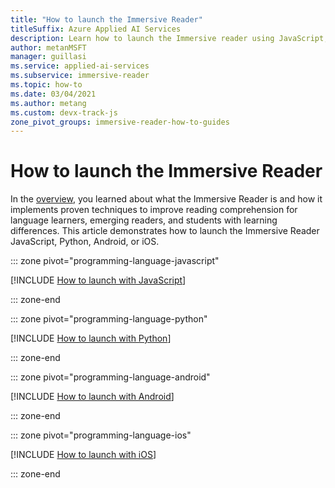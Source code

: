 ```yaml
---
title: "How to launch the Immersive Reader"
titleSuffix: Azure Applied AI Services
description: Learn how to launch the Immersive reader using JavaScript, Python, Android, or iOS. Immersive Reader uses proven techniques to improve reading comprehension for language learners, emerging readers, and students with learning differences.
author: metanMSFT
manager: guillasi
ms.service: applied-ai-services
ms.subservice: immersive-reader
ms.topic: how-to
ms.date: 03/04/2021
ms.author: metang
ms.custom: devx-track-js
zone_pivot_groups: immersive-reader-how-to-guides
---
```


# How to launch the Immersive Reader

In the [overview](./overview.md), you learned about what the Immersive Reader is and how it implements proven techniques to improve reading comprehension for language learners, emerging readers, and students with learning differences. This article demonstrates how to launch the Immersive Reader JavaScript, Python, Android, or iOS. 

::: zone pivot="programming-language-javascript"

[!INCLUDE [How to launch with JavaScript](includes/how-to/how-to-launch-immersive-reader-nodejs.md)]

::: zone-end

::: zone pivot="programming-language-python"

[!INCLUDE [How to launch with Python](includes/how-to/how-to-launch-immersive-reader-python.md)]

::: zone-end

::: zone pivot="programming-language-android"

[!INCLUDE [How to launch with Android](includes/how-to/how-to-launch-immersive-reader-android.md)]

::: zone-end

::: zone pivot="programming-language-ios"

[!INCLUDE [How to launch with iOS](includes/how-to/how-to-launch-immersive-reader-ios.md)]

::: zone-end